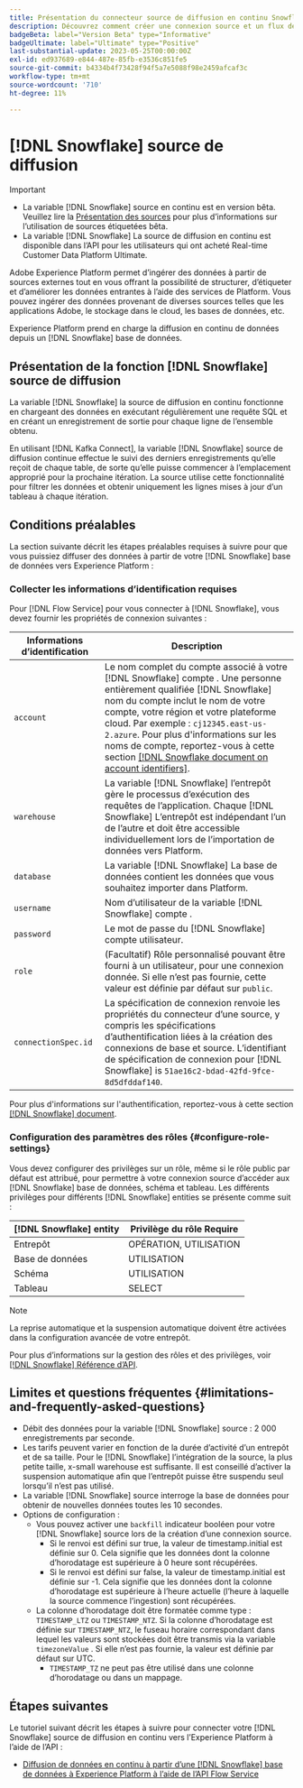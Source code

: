 ```yaml
---
title: Présentation du connecteur source de diffusion en continu Snowflake
description: Découvrez comment créer une connexion source et un flux de données pour ingérer des données en continu de votre instance de Snowflake vers Adobe Experience Platform
badgeBeta: label="Version Beta" type="Informative"
badgeUltimate: label="Ultimate" type="Positive"
last-substantial-update: 2023-05-25T00:00:00Z
exl-id: ed937689-e844-487e-85fb-e3536c851fe5
source-git-commit: b4334b4f73428f94f5a7e5088f98e2459afcaf3c
workflow-type: tm+mt
source-wordcount: '710'
ht-degree: 11%

---
```


# [!DNL Snowflake] source de diffusion

>[!IMPORTANT]
>
>* La variable [!DNL Snowflake] source en continu est en version bêta. Veuillez lire la [Présentation des sources](../../home.md#terms-and-conditions) pour plus d’informations sur l’utilisation de sources étiquetées bêta.
>* La variable [!DNL Snowflake] La source de diffusion en continu est disponible dans l’API pour les utilisateurs qui ont acheté Real-time Customer Data Platform Ultimate.

Adobe Experience Platform permet d’ingérer des données à partir de sources externes tout en vous offrant la possibilité de structurer, d’étiqueter et d’améliorer les données entrantes à l’aide des services de Platform. Vous pouvez ingérer des données provenant de diverses sources telles que les applications Adobe, le stockage dans le cloud, les bases de données, etc.

Experience Platform prend en charge la diffusion en continu de données depuis un [!DNL Snowflake] base de données.

## Présentation de la fonction [!DNL Snowflake] source de diffusion

La variable [!DNL Snowflake] la source de diffusion en continu fonctionne en chargeant des données en exécutant régulièrement une requête SQL et en créant un enregistrement de sortie pour chaque ligne de l’ensemble obtenu.

En utilisant [!DNL Kafka Connect], la variable [!DNL Snowflake] source de diffusion continue effectue le suivi des derniers enregistrements qu’elle reçoit de chaque table, de sorte qu’elle puisse commencer à l’emplacement approprié pour la prochaine itération. La source utilise cette fonctionnalité pour filtrer les données et obtenir uniquement les lignes mises à jour d’un tableau à chaque itération.

## Conditions préalables

La section suivante décrit les étapes préalables requises à suivre pour que vous puissiez diffuser des données à partir de votre [!DNL Snowflake] base de données vers Experience Platform :

### Collecter les informations d’identification requises

Pour [!DNL Flow Service] pour vous connecter à [!DNL Snowflake], vous devez fournir les propriétés de connexion suivantes :

| Informations d’identification | Description |
| --- | --- |
| `account` | Le nom complet du compte associé à votre [!DNL Snowflake] compte . Une personne entièrement qualifiée [!DNL Snowflake] nom du compte inclut le nom de votre compte, votre région et votre plateforme cloud. Par exemple : `cj12345.east-us-2.azure`. Pour plus d&#39;informations sur les noms de compte, reportez-vous à cette section [[!DNL Snowflake document on account identifiers]](<https://docs.snowflake.com/en/user-guide/admin-account-identifier.html>). |
| `warehouse` | La variable [!DNL Snowflake] l’entrepôt gère le processus d’exécution des requêtes de l’application. Chaque [!DNL Snowflake] L’entrepôt est indépendant l’un de l’autre et doit être accessible individuellement lors de l’importation de données vers Platform. |
| `database` | La variable [!DNL Snowflake] La base de données contient les données que vous souhaitez importer dans Platform. |
| `username` | Nom d’utilisateur de la variable [!DNL Snowflake] compte . |
| `password` | Le mot de passe du [!DNL Snowflake] compte utilisateur. |
| `role` | (Facultatif) Rôle personnalisé pouvant être fourni à un utilisateur, pour une connexion donnée. Si elle n’est pas fournie, cette valeur est définie par défaut sur `public`. |
| `connectionSpec.id` | La spécification de connexion renvoie les propriétés du connecteur d’une source, y compris les spécifications d’authentification liées à la création des connexions de base et source. L’identifiant de spécification de connexion pour [!DNL Snowflake] is `51ae16c2-bdad-42fd-9fce-8d5dfddaf140`. |

Pour plus d&#39;informations sur l&#39;authentification, reportez-vous à cette section [[!DNL Snowflake] document](<https://docs.snowflake.com/en/user-guide/key-pair-auth.html>).

### Configuration des paramètres des rôles {#configure-role-settings}

Vous devez configurer des privilèges sur un rôle, même si le rôle public par défaut est attribué, pour permettre à votre connexion source d’accéder aux [!DNL Snowflake] base de données, schéma et tableau. Les différents privilèges pour différents [!DNL Snowflake] entities se présente comme suit :

| [!DNL Snowflake] entity | Privilège du rôle Require |
| --- | --- |
| Entrepôt | OPÉRATION, UTILISATION |
| Base de données | UTILISATION |
| Schéma | UTILISATION |
| Tableau | SELECT |

>[!NOTE]
>
>La reprise automatique et la suspension automatique doivent être activées dans la configuration avancée de votre entrepôt.

Pour plus d’informations sur la gestion des rôles et des privilèges, voir [[!DNL Snowflake] Référence d’API](<https://docs.snowflake.com/en/sql-reference/sql/grant-privilege>).

## Limites et questions fréquentes {#limitations-and-frequently-asked-questions}

* Débit des données pour la variable [!DNL Snowflake] source : 2 000 enregistrements par seconde.
* Les tarifs peuvent varier en fonction de la durée d’activité d’un entrepôt et de sa taille. Pour le [!DNL Snowflake] l’intégration de la source, la plus petite taille, x-small warehouse est suffisante. Il est conseillé d’activer la suspension automatique afin que l’entrepôt puisse être suspendu seul lorsqu’il n’est pas utilisé.
* La variable [!DNL Snowflake] source interroge la base de données pour obtenir de nouvelles données toutes les 10 secondes.
* Options de configuration :
   * Vous pouvez activer une `backfill` indicateur booléen pour votre [!DNL Snowflake] source lors de la création d’une connexion source.
      * Si le renvoi est défini sur true, la valeur de timestamp.initial est définie sur 0. Cela signifie que les données dont la colonne d’horodatage est supérieure à 0 heure sont récupérées.
      * Si le renvoi est défini sur false, la valeur de timestamp.initial est définie sur -1. Cela signifie que les données dont la colonne d’horodatage est supérieure à l’heure actuelle (l’heure à laquelle la source commence l’ingestion) sont récupérées.
   * La colonne d’horodatage doit être formatée comme type : `TIMESTAMP_LTZ` ou `TIMESTAMP_NTZ`. Si la colonne d’horodatage est définie sur `TIMESTAMP_NTZ`, le fuseau horaire correspondant dans lequel les valeurs sont stockées doit être transmis via la variable `timezoneValue` . Si elle n’est pas fournie, la valeur est définie par défaut sur UTC.
      * `TIMESTAMP_TZ` ne peut pas être utilisé dans une colonne d’horodatage ou dans un mappage.

## Étapes suivantes

Le tutoriel suivant décrit les étapes à suivre pour connecter votre [!DNL Snowflake] source de diffusion en continu vers l’Experience Platform à l’aide de l’API :

* [Diffusion de données en continu à partir d’une [!DNL Snowflake] base de données à Experience Platform à l’aide de l’API Flow Service](../../tutorials/api/create/databases/snowflake-streaming.md)
